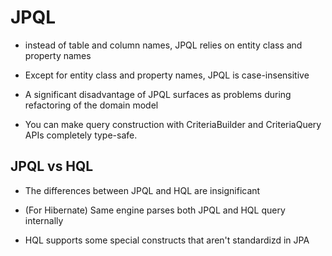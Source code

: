 # JPQL

- instead of table and column names, JPQL relies on entity class and property names

- Except for entity class and property names, JPQL is case-insensitive

- A significant disadvantage of JPQL surfaces as problems during refactoring of the domain model

- You can make query construction with CriteriaBuilder and CriteriaQuery APIs
  completely type-safe.

## JPQL vs HQL

- The differences between JPQL and HQL are insignificant

- (For Hibernate) Same engine parses both JPQL and HQL query internally

- HQL supports some special constructs that aren't standardizd in JPA
